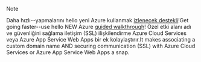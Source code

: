 
> [!NOTE]
> <span data-ttu-id="2abc1-101">Daha hızlı--yapmalarını hello yeni Azure kullanmak [izlenecek destekli](http://support.microsoft.com/kb/2990804)!</span><span class="sxs-lookup"><span data-stu-id="2abc1-101">Get going faster--use hello NEW Azure [guided walkthrough](http://support.microsoft.com/kb/2990804)!</span></span>  <span data-ttu-id="2abc1-102">Özel etki alanı adı ve güvenliğini sağlama iletişim (SSL) ilişkilendirme Azure Cloud Services veya Azure App Service Web Apps bir ek kolaylaştırır.</span><span class="sxs-lookup"><span data-stu-id="2abc1-102">It makes associating a custom domain name AND securing communication (SSL) with Azure Cloud Services or Azure App Service Web Apps a snap.</span></span>
> 
> 


